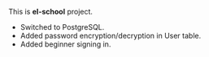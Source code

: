 This is **el-school** project.

- Switched to PostgreSQL.
- Added password encryption/decryption in User table.
- Added beginner signing in.
